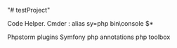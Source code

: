 "# testProject" 

Code Helper.
Cmder : alias sy=php bin\console $*

Phpstorm plugins
Symfony
php annotations
php toolbox
